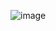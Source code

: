 ![image](https://github.com/Ergulfurkan/toDoList/assets/140310215/71262ab9-54fe-4731-bf34-aa3cbaacec5e)
